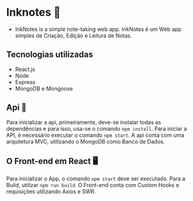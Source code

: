 # Inknotes 📒
- InkNotes is a simple note-taking web app.
InkNotes é um Web app simples de Criação, Edição e Leitura de Notas.

## Tecnologias utilizadas
- React.js
- Node
- Express
- MongoDB e Mongoose

## Api 🤖
Para inicializar a api, primeiramente, deve-se instalar todas as dependências e para isso, usa-se o comando ```npm install```. Para iniciar a API, é necessário executar o comando ```npm start```. A api conta com uma arquitetura MVC, utilizando o MongoDB como Banco de Dados.

## O Front-end em React 🖥️
Para inicializar o App, o comando ```npm start``` deve ser executado. Para a Build, utilizar ```npm run build```. O Front-end conta com Custom Hooks e requisições utilizando Axios e SWR.
